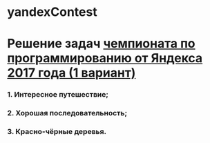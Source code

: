 # yandexContest

# Решение задач [чемпионата по программированию от Яндекса 2017 года (1 вариант)](https://codeforces.com/blog/entry/66563(%D0%B8%D0%B7%D0%BC%D0%B5%D0%BD%D0%B5%D0%BD%D0%BE)) 
### 1. Интересное путешествие;
### 2. Хорошая последовательность;
### 3. Красно-чёрные деревья.
